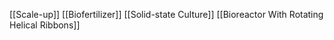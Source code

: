 [[Scale-up]]
[[Biofertilizer]]
[[Solid-state Culture]]
[[Bioreactor With Rotating Helical Ribbons]]

